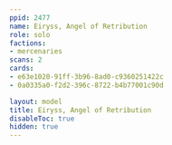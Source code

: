 ```yaml
---
ppid: 2477
name: Eiryss, Angel of Retribution
role: solo
factions:
- mercenaries
scans: 2
cards:
- e63e1020-91ff-3b96-8ad0-c9360251422c
- 0a0335a0-f2d2-396c-8722-b4b77001c90d

layout: model
title: Eiryss, Angel of Retribution
disableToc: true
hidden: true
---
```

